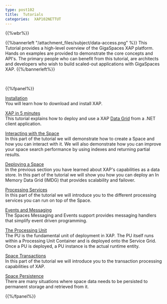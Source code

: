 ```yaml
---
type: post102
title:  Tutorials
categories:  XAP102NETTUT
---
```


{{%wbr%}}

{{%bannerleft "/attachment_files/subject/data-access.png" %}}
This Tutorial provides a high-level overview of the GigaSpaces XAP platform. Hands on examples are provided to demonstrate the core concepts and API's. The primary people who can benefit from this tutorial, are architects and developers who wish to build scaled-out applications with GigaSpaces XAP.
{{%/bannerleft%}}



<br>



{{%fpanel%}}

[Installation](./installation.html)<br>
You will learn   how to download and install XAP.


[XAP in 5 minutes](./dotnet-your-first-data-grid-application.html)<br>
This tutorial explains how to deploy and use a XAP [Data Grid](/product_overview/the-in-memory-data-grid.html) from a .NET client application.

[Interacting with the Space](./net-tutorial-part1.html)<br>
In this part of the tutorial we will demonstrate how to create a Space and how you can interact with it. We will also demonstrate how you can improve your space search performance by using indexes and returning partial results.

[Deploying a Space](./net-tutorial-part2.html)<br>
In the previous section  you have learned about XAP's capabilities as a data store. In this part of the tutorial we will show you how you can deploy an In Memory Data Grid (IMDG) that provides scalability and failover.

[Processing Services](./net-tutorial-part3.html)<br>
In this part of the tutorial we will introduce you to the different processing services you can run on top of the Space.

[Events and Messaging](./net-tutorial-part4.html)<br>
The Spaces Messaging and Events support provides messaging handlers that simplify event driven programming.

[The Processing Unit](./net-tutorial-part5.html)<br>
The PU is the fundamental unit of deployment in XAP. The PU itself runs within a Processing Unit Container and is deployed onto the Service Grid. Once a PU is deployed, a PU instance is the actual runtime entity.

[Space Transactions](./net-tutorial-part6.html)<br>
In this part of the tutorial we will introduce you to the transaction processing capabilities of XAP.


[Space Persistence](./net-tutorial-part7.html)<br>
There are many situations where space data needs to be persisted to permanent storage and retrieved from it.




{{%/fpanel%}}

